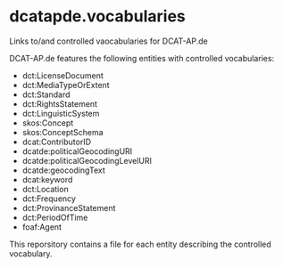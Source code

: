 # dcatapde.vocabularies
Links to/and controlled vaocabularies for DCAT-AP.de

DCAT-AP.de features the following entities with controlled vocabularies:

* dct:LicenseDocument
* dct:MediaTypeOrExtent
* dct:Standard
* dct:RightsStatement
* dct:LinguisticSystem
* skos:Concept
* skos:ConceptSchema
* dcat:ContributorID
* dcatde:politicalGeocodingURI
* dcatde:politicalGeocodingLevelURI
* dcatde:geocodingText
* dcat:keyword
* dct:Location
* dct:Frequency
* dct:ProvinanceStatement
* dct:PeriodOfTime
* foaf:Agent

This reporsitory contains a file for each entity describing the controlled vocabulary.
